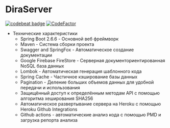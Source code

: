 # DiraServer
[![codebeat badge](https://codebeat.co/badges/484c60d4-0124-449c-b1cf-fd0fbe422627)](https://codebeat.co/projects/github-com-albatovk-simpriser-master) [![CodeFactor](https://www.codefactor.io/repository/github/albatovk/diraserver/badge)](https://www.codefactor.io/repository/github/albatovk/diraserver)

* Технические характеристики
  * Spring Boot 2.6.6 - Основной веб фреймворк
  * Maven - Система сборки проекта
  * Swagger and SpringFox - Автоматическое создание документации 
  * Google Firebase FireStore - Серверная документориентированная NoSQL база данных
  * Lombok - Автоматическая генерация шаблонного кода
  * Spring Cache - Частичное кэширование базы данных
  * Pagination - Деление больших объемов данных для удобной передачи и использования
  * Защищённый доступ к определённым методам API с помощью алгоритма хеширования SHA256
  * Автоматическое развертывание сервера на Heroku с помощью Heroku Github Integrations
  * Github actions - автоматические анализ кода с помощью PMD и загрузка репорта анализа
